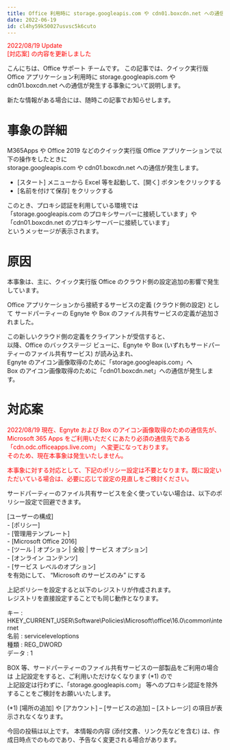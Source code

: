 ```yaml
---
title: Office 利用時に storage.googleapis.com や cdn01.boxcdn.net への通信が発生する
date: 2022-06-19
id: cl4hy59k50027usvsc5k6cuto
---
```

<span style="color:#ff0000">2022/08/19 Update\
[対応案] の内容を更新しました</span> 


こんにちは、Office サポート チームです。
この記事では、クイック実行版 Office アプリケーション利用時に
storage.googleapis.com や cdn01.boxcdn.net への通信が発生する事象について説明します。

新たな情報がある場合には、随時この記事でお知らせします。  
  


# 事象の詳細
M365Apps や Office 2019 などのクイック実行版 Office アプリケーションで以下の操作をしたときに  
storage.googleapis.com や cdn01.boxcdn.net への通信が発生します。

- [スタート] メニューから Excel 等を起動して、[開く] ボタンをクリックする
- [名前を付けて保存] をクリックする

このとき、プロキシ認証を利用している環境では  
「storage.googleapis.com のプロキシサーバーに接続しています」や  
「cdn01.boxcdn.net のプロキシサーバーに接続しています」  
というメッセージが表示されます。  



# 原因
本事象は、主に、クイック実行版 Office のクラウド側の設定追加の影響で発生しています。  

Office アプリケーションから接続するサービスの定義 (クラウド側の設定) として
サードパーティーの Egnyte や Box のファイル共有サービスの定義が追加されました。  

この新しいクラウド側の定義をクライアントが受信すると、  
以降、Office のバックステージ ビューに、Egnyte や Box (いずれもサードパーティーのファイル共有サービス) が読み込まれ、  
Egnyte のアイコン画像取得のために「storage.googleapis.com」へ  
Box のアイコン画像取得のために「cdn01.boxcdn.net」への通信が発生します。



# 対応案

<span style="color:#ff0000">2022/08/19 現在、Egnyte および Box のアイコン画像取得のための通信先が、Microsoft 365 Apps をご利用いただくにあたり必須の通信先である 「cdn.odc.officeapps.live.com」 へ変更になっております。\
そのため、現在本事象は発生いたしません。</span> 

<span style="color:#ff0000">本事象に対する対応として、下記のポリシー設定は不要となります。既に設定いただいている場合は、必要に応じて設定の見直しをご検討ください。</span>


サードパーティーのファイル共有サービスを全く使っていない場合は、以下のポリシー設定で回避できます。

[ユーザーの構成]  
\- [ポリシー]  
\- [管理用テンプレート]  
\- [Microsoft Office 2016]  
\- [ツール | オプション | 全般 | サービス オプション]  
\- [オンライン コンテンツ]  
\- [サービス レベルのオプション]  
を有効にして、 “Microsoft のサービスのみ” にする  


上記ポリシーを設定すると以下のレジストリが作成されます。  
レジストリを直接設定することでも同じ動作となります。

キー : HKEY_CURRENT_USER\Software\Policies\Microsoft\office\16.0\common\internet  
名前 : serviceleveloptions  
種類 : REG_DWORD  
データ : 1


BOX 等、サードパーティーのファイル共有サービスの一部製品をご利用の場合は
上記設定をすると、ご利用いただけなくなります (*1) ので  
上記設定は行わずに、「storage.googleapis.com」 等へのプロキシ認証を除外することをご検討をお願いいたします。

(*1)
[場所の追加] や [アカウント] – [サービスの追加] – [ストレージ] の項目が表示されなくなります。


今回の投稿は以上です。
本情報の内容 (添付文書、リンク先などを含む) は、作成日時点でのものであり、予告なく変更される場合があります。

